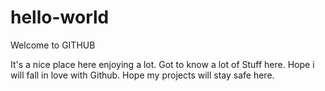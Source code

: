 # hello-world
Welcome to GITHUB

It's a nice place here enjoying a lot.
Got to know a lot of Stuff here.
Hope i will fall in love with Github.
Hope my projects will stay safe here.
